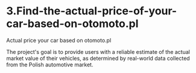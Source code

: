 # 3.Find-the-actual-price-of-your-car-based-on-otomoto.pl
Actual price your car based on otomoto.pl


The project's goal is to provide users with a reliable estimate of the actual market value of their vehicles, as determined by real-world data collected from the Polish automotive market.
